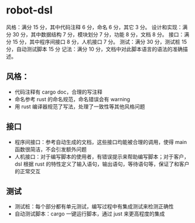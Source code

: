# robot-dsl

风格：满分 15 分，其中代码注释 6 分，命名 6 分，其它 3 分。
设计和实现：满分 30 分，其中数据结构 7 分，模块划分 7 分，功能 8 分，文档 8 分。
接口：满分 15 分，其中程序间接口 8 分，人机接口 7 分。
测试：满分 30 分，测试桩 15 分，自动测试脚本 15 分
记法：满分 10 分，文档中对此脚本语言的语法的准确描述。

## 风格：

- 代码注释有 cargo doc，合理的写注释
- 命名参考 rust 的命名规范，命名错误会有 warning
- 用 rust 编译器规范了写法，处理了一致性等其他风格问题

## 接口

- 程序间接口：参考自动生成的文档，这些接口均能被合理的调用，使得 main 函数很简洁，不会引发额外问题
- 人机接口：对于编写脚本的使用者，有错误提示来帮助编写脚本；对于客户，dsl 根据 rust 的特性定义了输入语句，输出语句，等待语句等，保证了和客户的正常交互

## 测试

- 测试桩：每个部分都有单元测试，编写过程中有集成测试来检测正确性
- 自动测试脚本：cargo 一键运行脚本，通过 just 来更高程度的集成

